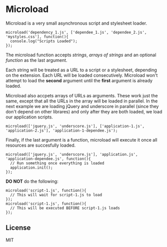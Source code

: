 # Microload

Microload is a very small asynchronous script and stylesheet loader.  

```
microload('dependency_1.js', ['dependee_1.js', 'dependee_2.js', 'mystyles.css'], function(){
  console.log("Scripts Loaded");
});
```

The microload function accepts *strings*, *arrays of strings* and an optional *function* as the last argument.

Each string will be treated as a URL to a script or a stylesheet, depending on the extension. Each URL will be loaded consecutively. Microload won't attempt to load the **second** argument until the **first** argument is already loaded.

Microload also accpets arrays of URLs as arguments. These work just the same, except that all the URLs in the array will be loaded in parallel. In the next example we are loading jQuery and underscore in parallel (since they don't depend on other librares) and only after they are both loaded, we load our application scripts.

```
microload(['jquery.js', 'underscore.js'], ['application-1.js', 'application-2.js'], 'application-1-dependee.js');
```

Finally, if the last argument is a function, microload will execute it once all resources are succesfully loaded.

```
microload(['jquery.js', 'underscore.js'], 'application.js', 'application-dependee.js', function(){
  // Run something once everything is loaded
  application.init();
});
```

**DO NOT** do the following:

```
microload('script-1.js', function(){
  // This will wait for script-1.js to load
});
microload('script-1.js', function(){
  // This will be executed BEFORE script-1.js loads
});
```

## License

MIT